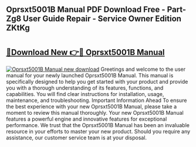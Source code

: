 ## Oprsxt5001B Manual PDF Download Free - Part-Zg8 User Guide Repair - Service Owner Edition ZKtKg

# <h2><a href="http://bc12727.oget.top/?id=Oprsxt5001B+Manual">🔗Download New 👉🔴 Oprsxt5001B Manual</a></h2>

[![Oprsxt5001B Manual new download](https://i.imgur.com/5g1atiW.png)](http://bc12727.oget.top/?id=Oprsxt5001B+Manual)
Greetings and welcome to the user manual for your newly launched Oprsxt5001B Manual. This manual is specifically designed to help you get started with your product and provide you with a thorough understanding of its features, functions, and capabilities. You will find clear instructions for installation, usage, maintenance, and troubleshooting. Important Information Ahead To ensure the best experience with your new Oprsxt5001B Manual, please take a moment to review this manual thoroughly. Your new Oprsxt5001B Manual features a powerful engine and innovative features for exceptional performance. We trust that the Oprsxt5001B Manual has been an invaluable resource in your efforts to master your new product. Should you require any assistance, our customer service team is at your disposal.
